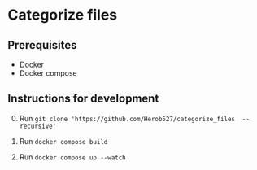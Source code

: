 # Categorize files

## Prerequisites

- Docker
- Docker compose

## Instructions for development

0. Run `git clone 'https://github.com/Herob527/categorize_files  --recursive'`

1. Run `docker compose build`

2. Run `docker compose up --watch`
